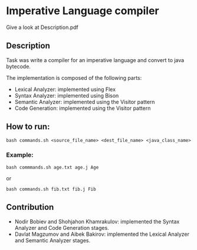 # Imperative Language compiler
Give a look at Description.pdf

## Description
Task was write a compiler for an imperative language and convert to java bytecode.

The implementation is composed of the following parts:

- Lexical Analyzer: implemented using Flex
- Syntax Analyzer: implemented using Bison
- Semantic Analyzer: implemented using the Visitor pattern
- Code Generation: implemented using the Visitor pattern


## How to run:
```
bash commands.sh <source_file_name> <dest_file_name> <java_class_name> 
```

### Example:

```
bash commmands.sh age.txt age.j Age
```


or


```
bash commands.sh fib.txt fib.j Fib
```


## Contribution

- Nodir Bobiev and Shohjahon Khamrakulov: implemented the Syntax Analyzer and Code Generation stages.
- Davlat Magzumov and Aibek Bakirov: implemented the Lexical Analyzer and Semantic Analyzer stages.


